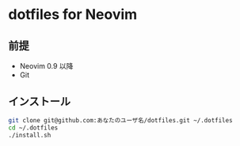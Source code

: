 # dotfiles for Neovim

## 前提
- Neovim 0.9 以降
- Git

## インストール

```bash
git clone git@github.com:あなたのユーザ名/dotfiles.git ~/.dotfiles
cd ~/.dotfiles
./install.sh